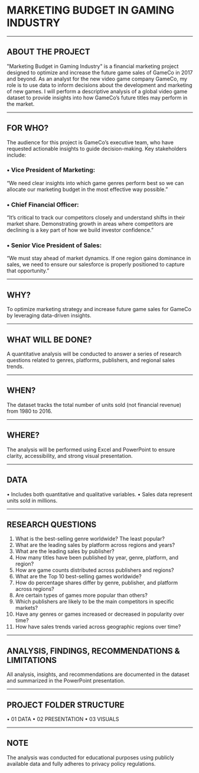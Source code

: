 # MARKETING BUDGET IN GAMING INDUSTRY
________________________________________
## ABOUT THE PROJECT
"Marketing Budget in Gaming Industry" is a financial marketing project designed to optimize and increase the future game sales of GameCo in 2017 and beyond.
As an analyst for the new video game company GameCo, my role is to use data to inform decisions about the development and marketing of new games. I will perform a descriptive analysis of a global video game dataset to provide insights into how GameCo’s future titles may perform in the market.
________________________________________
## FOR WHO?

The audience for this project is GameCo’s executive team, who have requested actionable insights to guide decision-making. Key stakeholders include:

### •	Vice President of Marketing:
“We need clear insights into which game genres perform best so we can allocate our marketing budget in the most effective way possible.”

### •	Chief Financial Officer:
“It’s critical to track our competitors closely and understand shifts in their market share. Demonstrating growth in areas where competitors are declining is a key part of how we build investor confidence.”

### •	Senior Vice President of Sales:
“We must stay ahead of market dynamics. If one region gains dominance in sales, we need to ensure our salesforce is properly positioned to capture that opportunity.”
________________________________________
## WHY?
To optimize marketing strategy and increase future game sales for GameCo by leveraging data-driven insights.
________________________________________
## WHAT WILL BE DONE?
A quantitative analysis will be conducted to answer a series of research questions related to genres, platforms, publishers, and regional sales trends.
________________________________________
## WHEN?
The dataset tracks the total number of units sold (not financial revenue) from 1980 to 2016.
________________________________________
## WHERE?
The analysis will be performed using Excel and PowerPoint to ensure clarity, accessibility, and strong visual presentation.
________________________________________
## DATA
•	Includes both quantitative and qualitative variables.
•	Sales data represent units sold in millions.
________________________________________
## RESEARCH QUESTIONS
1.	What is the best-selling genre worldwide? The least popular?
2.	What are the leading sales by platform across regions and years?
3.	What are the leading sales by publisher?
4.	How many titles have been published by year, genre, platform, and region?
5.	How are game counts distributed across publishers and regions?
6.	What are the Top 10 best-selling games worldwide?
7.	How do percentage shares differ by genre, publisher, and platform across regions?
8.	Are certain types of games more popular than others?
9.	Which publishers are likely to be the main competitors in specific markets?
10.	Have any genres or games increased or decreased in popularity over time?
11.	How have sales trends varied across geographic regions over time?
________________________________________
## ANALYSIS, FINDINGS, RECOMMENDATIONS & LIMITATIONS
All analysis, insights, and recommendations are documented in the dataset and summarized in the PowerPoint presentation.
________________________________________
## PROJECT FOLDER STRUCTURE
•	01 DATA
•	02 PRESENTATION
•	03 VISUALS
________________________________________
## NOTE
The analysis was conducted for educational purposes using publicly available data and fully adheres to privacy policy regulations.

